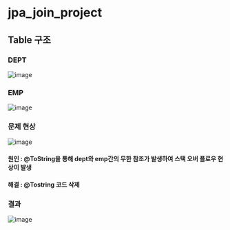 # jpa_join_project


## Table 구조
### DEPT
![image](https://github.com/user-attachments/assets/b40951fb-19cf-4f76-a79a-ce5ae540f685)
### EMP
![image](https://github.com/user-attachments/assets/468154c2-0efc-4ed9-a354-71130dc7245f)

### 문제 현상
![image](https://github.com/user-attachments/assets/ee50428b-0fbf-433c-9b0e-5285a6ee4354)

#### 원인 : @ToString을 통해 dept와 emp간의 무한 참조가 발생하여 스택 오버 플로우 현상이 발생
#### 해결 : @Tostring 코드 삭제 

### 결과
![image](https://github.com/user-attachments/assets/82cf354a-c854-4570-8457-0fb37e2dbee2)
